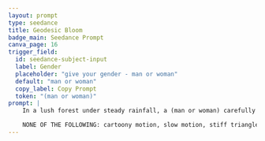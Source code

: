 ```yaml
---
layout: prompt
type: seedance
title: Geodesic Bloom
badge_main: Seedance Prompt
canva_page: 16
trigger_field:
  id: seedance-subject-input
  label: Gender
  placeholder: "give your gender - man or woman"
  default: "man or woman"
  copy_label: Copy Prompt
  token: "(man or woman)"
prompt: |
    In a lush forest under steady rainfall, a (man or woman) carefully holds a glowing neon magenta holographic triangle just above a mossy surface. With focused intent, they press the shape between their fingers; instantly the triangle pulses with energy and expands outward, unfolding into a complex geodesic dome built from interconnected luminous triangles. The structure assembles rapidly in midair, towering above the forest floor with cascading holographic runes and internal light patterns shifting across its surface while rain streaks sweep around the radiant form. The (man or woman) gazes up in astonishment, visibly awed by the alien architecture they've awakened. Natural and realistic motion throughout.

    NONE OF THE FOLLOWING: cartoony motion, slow motion, stiff triangle movement, blank expression, robotic hand press, flickering glow, glitching dome assembly, pixelation, jitter, unrealistic structure growth, frozen reaction
---
```

